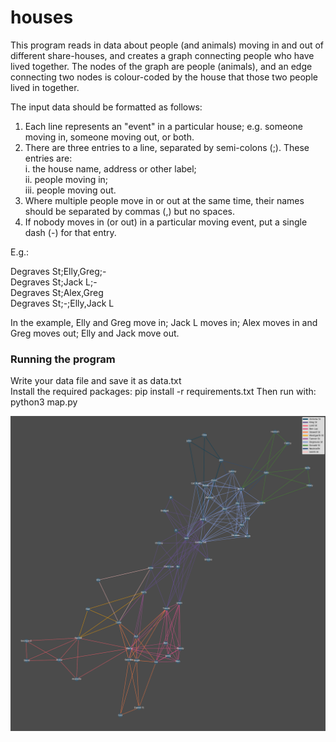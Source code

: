 # houses

This program reads in data about people (and animals) moving in and out of different share-houses, and creates a graph connecting people who have lived together. The nodes of the graph are people (animals), and an edge connecting two nodes is colour-coded by the house that those two people lived in together.

The input data should be formatted as follows:
1. Each line represents an "event" in a particular house; e.g. someone moving in, someone moving out, or both.
2. There are three entries to a line, separated by semi-colons (;). These entries are:  
	i. the house name, address or other label;  
	ii. people moving in;  
	iii. people moving out.  
3. Where multiple people move in or out at the same time, their names should be separated by commas (,) but no spaces.
4. If nobody moves in (or out) in a particular moving event, put a single dash (-) for that entry.

E.g.:

Degraves St;Elly,Greg;-  
Degraves St;Jack L;-  
Degraves St;Alex,Greg  
Degraves St;-;Elly,Jack L  

In the example, Elly and Greg move in; Jack L moves in; Alex moves in and Greg moves out; Elly and Jack move out.

### Running the program

Write your data file and save it as data.txt  
Install the required packages:
pip install -r requirements.txt
Then run with:  
python3 map.py

![example network](example.png)